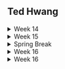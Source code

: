 ## Ted Hwang

<details>
    <summary>Week 14</summary>

#### (Monday) 3/27/2023
As a group, we reevaluated our API design after receiving feedback from our instructors. For instance, users can select which account they are signing up for using a checkbox. Before, users would have to submit a chef application form upon signup. Another change was we would have an availability boolean property in our chef profile that would prevent customers from seeing their menu items if it was set to false. Before, when the chef creates a menu item, a date needed to be specified. We were considering this feature to be a stretch goal instead of our MVP.

For the remainder of the day, we continued working on our database schemas.

#### (Tuesday) 3/28/2023
After finalizing our API design and database schema, we worked on creating our issue tickets in trello to sync with gitlab. Each ticket would complete a part of the user story in our application.

#### (Wednesday) 3/29/2023
Derek led as the driver for our first coding session and we edited our docker-compose.yaml to create a postgres database container. Addditionally, we were able to hook up our database to beekeeper and begin creating user/menu item tables.

#### (Thursday) 3/30/2023
Today, I led as the driver and our group started on backend authentication. We were able to create signup/login/logout endpoints using the jwtdown-fastapi package a Hack Reactor instructor has created. Also, we edited the create-menu-item endpoint to only allow users that are signed in. In the future, users with the is_chef boolean property set to True will only be able to use this endpoint.

</details>

<details>
    <summary>Week 15</summary>

#### (Monday) 4/3/2023
Derek led as the driver to finalize creating our postgres tables. We finished creating the following tables ___.
- user profile
- social media
- shopping cart
- cart status
- cart items
- order,
- order status

Additionally, for tables that had references to another table, we created queries in beekeeper to join tables together. Tomorrow, we plan on pairing up to finalize our backend endpoints.

#### (Tuesday) 4/4/2023
We ended up working individually to work on our backend endpoints. I completed the create, update, and delete endpoint for the cart_item table. Additionally, I created a get endpoint for shopping cart to include the cart_item table and menu_item table. I had trouble figuring out how to join the tables together but eventually got the output I wanted in beekeeper studio.

#### (Wednesday) 4/5/2023
We made a few revisions to our database schema for our user story. For instance, a chef was supposed to be able to delete a menu item from their list, however, it was used as a foreign key in the orders table. Therefore, if a customer created an order with that menu item, the chef was unable to delete the menu item. To resolve this, we added a status property to menu item which is a boolean. The chef can set it to false to "delete" (hide the item from customers and the chef). Perhaps MongoDb would have been a better implementation because there are no foreign key constraints.

Afterwards, we worked individually to continue our backend endpoints. I revised the GET endpoint for our orders table to include further details from other tables like the name, price, quantity, and photo of each cart item in the shopping cart. Additionally, revise the UPDATE endpoint to only take in the status input from the user. After an order is created, users should not be able to change the shopping cart id, total price, or order date in the order instance.

#### (Thursday) 4/6/2023
Janar and Jacob finished the remaining backend endpoints as drivers and, since Derek and I finished, we helped navigate if they ran into any issues. We were getting a value type error for one of the properties and fixed the issue by revising the pydantic model.

Although we finished, in the near future, I want to revise the create order endpoint so that, if multiple menu items in the shopping cart come from different chefs, the shopping cart items will be grouped by chef and have an order for each.

In the remaining time, we got started on frontend authentication for Redux by looking into documentation. The material is very dense and we definitely need to research more to finish front-end authentication.

#### (Friday) 4/7/2023
Yesterday, Derek did some research after class and got the login portion for frontend auth working. Today, I led as the driver for frontend auth for creating an account. I was running into an issue where the value that was expected was a dictionary. Instead of using FormData, i created a dictionary based on the info provided from each form input. This resolved the issue and we were able to have the user create an account and receive a JWT token in their cookies.

Additionally, I created two unit tests for my get_one and get_one_with_cart_items endpoint in the shopping cart query. I wanted to check if the response is in the correct format as the pydantic model and if the response gives an error message when the id does not exist.

Since we're having Spring Break next week, we discussed whether if we wanted to do any project work. We agreed that we wanted to finish the Frontend auth so that we are able to protect and work on any components after break.

</details>

<details>
    <summary>Spring Break</summary>

#### (Monday) 4/10/2023
We agreed as a group to take some time over break to work on our projects. Today, we continued working on frontend authentication. We were able to protect any routes and also set up a userSlice to store user information from payload. Lastly, we wrote the logout and getToken query for our authAPI.

</details>

<details>
    <summary>Week 16</summary>

#### (Monday) 4/17/2023
We learned how to use caprover to deploy our application. We decided to work on that today and then start the frontend components afterwards.

We ended today by revising our .gitlab-ci.yml file to include jobs for testing, building, and deployment. We were able to pass all tests on our latest commit but ran into a CORS issue and an "authenticator module was not found" in the deployment logs.

We plan on asking for guidance from our instructors as we are unsure whether this is a bug in our backend, frontend, or caprover configurations.

#### (Tuesday) 4/18/2023
We resolved our bug from yesterday by revising our production dockerfile. Although the errors were from cors, we had to look more closely at the caprover logs to debug.

We continued working on deployment and was able to get our backend build server running w/o bugs. Though we are getting a cors issue in our frontend service from gitlab.com. We'll continue looking into it tomorrow and plan to get guidance from an instructor.

#### (Wednesday) 4/19/2023
The error was from a small typo in our CORS_HOST environment variable not matching our server in our gitlab yml file. After we resolved that issue, we started our frontend components. I began working on the nav component and did research on tailwind css to make it prettier. Tomorrow, I plan to start on the shopping cart component.

#### (Thursday) 4/20/2023
I spent time researching how others implemented a shopping cart in their front-end and I am deciding on between using createSlice or createContext for my component. There were a lot of informative videos and it helped further my understanding about the state management in redux. I plan on working over the weekend to finish this so that I can make time to do additional css next week.

#### (Sunday) 4/23/2023
I was able to get my shopping cart component finished! I ended up using createContext because it allowed me to share the shopping cart data across my component tree effectively by wrapping it with the provider that was returned. Since chef users will be able to look at their order list and update the status of the order, I also allowed customers to add menu items from different chefs into the cart by creating multiple orders separated by chef_id during checkout.

To reflect, I'm surprised by the amount of progress we made and knowledge we gained from this project. Initially, I was worried I would not pass module 3 because the mvp for our project seemed difficult when we started. Additionally, we would have to get familiar using fastapi, writing sql queries, redux, and frontend-auth.

I'm proud and excited to see where we're at now with our project/growth. I don't think we were expecting to have finished some of these components and deployment early and now we can spend more time on css/readMe documentation. Looking forward to see how this project turns out before we submit it this Friday.

</details>

<details>
    <summary>Week 16</summary>

#### (Monday) 4/24/2023
I resolved some bugs regarding my state for the shoppingCartList component. Afterwards, I worked on the chef store component so that their profile information will be displayed. Lastly, I worked on css for the card components to use tailwind instead of react-bootstrap

#### (Tuesday) 4/25/2023
I worked on the chef store component so that, when users clicked on a MenuItemCard, a MenuItemCardDetail component shows instead with extra information (ingredients, tags, spicy level, calories). After finishing up my last component, I continued stylizing the home page and adjusted the footer so that it was below the content as well. I also wrote another unit test for cart-item and also protected chef pages from customer users. Therefore, if a customer user tries to type a url that only chef's should access, they are navigated to the home page.

#### (Wednesday) 4/26/2023
We worked together on any remaining components that needed to have their functionality working. In our sidebar, the availability button for the chef profile updates their status now.

Also, we we're running into an issue where if a user signs in and logs out. The information stored in the userSlice was not changed. Therefore, if another user account is signed in wo refreshing the page, the 2nd account would see information from the 1st. We added a logout action in our userSlice that would change the state to the initial state and used it in our logout reducer in the authApi.

Lastly, we uncommented our docker-compose yml file to make sure our code passes the pipelines for deployment. The deployed server is now up and running and we'll use CI/CD for any further changes.

</details>
